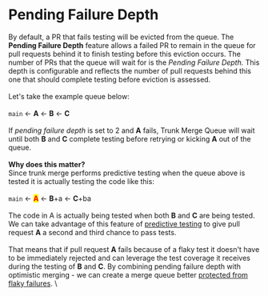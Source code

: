 # Pending Failure Depth

By default, a PR that fails testing will be evicted from the queue.  The **Pending Failure Depth** feature allows a failed PR to remain in the queue for pull requests behind it to finish testing before this eviction occurs. The number of PRs that the queue will wait for is the _Pending Failure Depth._  This depth is configurable and reflects the number of pull requests behind this one that should complete testing before eviction is assessed.\
\
Let's take the example queue below:\
\
`main` <- **A** <- **B** <- **C**\
\
If _pending failure depth_ is set to 2 and **A** fails, Trunk Merge Queue will wait until both **B** and **C** complete testing before retrying or kicking **A** out of the queue. \
\
**Why does this matter?**\
Since trunk merge performs predictive testing when the queue above is tested it is actually testing the code like this:\
\
`main` <- <mark style="color:red;">**A**</mark> <- **B**+a <- **C**+ba\
\
The code in A is actually being tested when both **B** and **C** are being tested. We can take advantage of this feature of [predictive testing](predictive-testing.md) to give pull request **A** a second and third chance to pass tests. \
\
That means that if pull request **A** fails because of a flaky test it doesn't have to be immediately rejected and can leverage the test coverage it receives during the testing of **B** and **C**. By combining pending failure depth with optimistic merging - we can create a merge queue better [protected from flaky failures](anti-flake-protection.md). \
